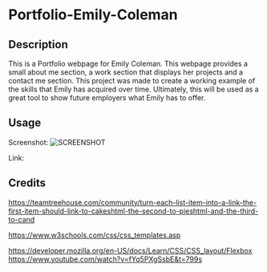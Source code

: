 # Portfolio-Emily-Coleman

## Description

This is a Portfolio webpage for Emily Coleman. This webpage provides a small about me section, a work section that displays her projects and a contact me section. This project was made to create a working example of the skills that Emily has acquired over time. Ultimately, this will be used as a great tool to show future employers what Emily has to offer. 

<!-- needs a properly structured description -->

## Usage

<!-- will need a screenshot of the webpage and a link to the LIVE webpage -->
Screenshot:
![SCREENSHOT](assets/images/ADV-CSS-HW)

Link:




## Credits

<!-- helped troubleshoot how to turn a word into a link to a webpage -->
https://teamtreehouse.com/community/turn-each-list-item-into-a-link-the-first-item-should-link-to-cakeshtml-the-second-to-pieshtml-and-the-third-to-cand
<!-- used to help structure my css -->
https://www.w3schools.com/css/css_templates.asp
<!-- Flexbox help -->
https://developer.mozilla.org/en-US/docs/Learn/CSS/CSS_layout/Flexbox
https://www.youtube.com/watch?v=fYq5PXgSsbE&t=799s
